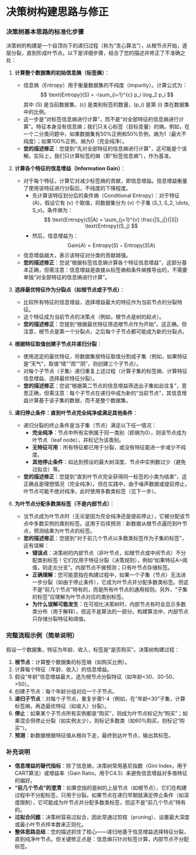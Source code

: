 # 决策树构建思路与修正

### 决策树基本思路的标准化步骤
决策树的构建是一个自顶向下的递归过程（称为“贪心算法”），从根节点开始，逐层分裂，直到形成叶节点。以下是详细步骤，结合了您的描述并修正了不准确之处：

1. **计算整个数据集的初始信息熵（标签熵）**：
   - 信息熵（Entropy）用于衡量数据集的不纯度（impurity）。计算公式为：
     $$
     \text{Entropy}(S) = -\sum_{i=1}^{c} p_i \log_2 p_i
     $$
     其中 \(S\) 是当前数据集，\(c\) 是类别标签的数量，\(p_i\) 是第 \(i\) 类在数据集中的比例。
   - 这一步是“对标签信息熵进行计算”，而不是“对全部特征的信息熵进行计算”。特征本身没有信息熵；我们只关心标签（目标变量）的熵。例如，在一个二分类问题中，如果数据集有50%正例和50%负例，熵为1（最大不纯度）；如果100%正例，熵为0（完全纯净）。
   - **您的描述修正**：您提到“先对全部特征的信息熵进行计算”，这可能是个误解。实际上，我们只计算标签的熵（即“标签信息熵”），作为基准。

2. **计算各个特征的信息增益（Information Gain）**：
   - 对于每个特征，计算它对减少标签熵的贡献，即信息增益。信息增益衡量了使用该特征进行分裂后，不纯度的下降程度。
     - 先计算该特征划分后的条件熵（Conditional Entropy）：对于特征 \(A\)，假设它有 \(v\) 个取值，将数据集分为 \(v\) 个子集 \(S_1, S_2, \dots, S_v\)。条件熵为：
       $$
       \text{Entropy}(S|A) = \sum_{j=1}^{v} \frac{|S_j|}{|S|} \text{Entropy}(S_j)
       $$
     - 然后，信息增益为：
    $$   
       \text{Gain}(A) = \text{Entropy}(S) - \text{Entropy}(S|A)
       $$
   - 信息增益越大，表示该特征对分类的贡献越强。
   - **您的描述修正**：您说“根据标签信息熵计算各个特征信息增益”，这部分基本正确，但需注意：信息增益是直接从标签熵和条件熵推导出的，不需要单独“对全部特征的信息熵进行计算”。

3. **选择最优特征作为分裂点（如根节点或子节点）**：
   - 比较所有特征的信息增益，选择增益最大的特征作为当前节点的分裂特征。
   - 这个特征成为当前节点的决策点（例如，根节点是树的起点）。
   - **您的描述修正**：您提到“根据最优特征筛选根节点作为开始”，这正确。但注意，根节点是第一个分裂点，之后每个子节点都可能成为新的分裂点。

4. **根据特征取值创建子节点并递归分裂**：
   - 使用选定的最优特征，将数据集按特征取值分割成子集（例如，如果特征是“天气”，取值“晴”“雨”“阴”，则创建三个子节点）。
   - 对每个子节点（子集）递归重复上述过程（计算子集的标签熵、计算特征信息增益、选择最优特征分裂）。
   - **您的描述修正**：您说“根据第二节点的信息增益筛选出子集如此往复”，意思正确，但需注意：每个子节点在递归中成为新的“当前节点”，其信息增益计算基于该子集的数据，而不是整个数据集。

5. **递归停止条件：直到叶节点完全纯净或满足其他条件**：
   - 递归分裂的终止条件是当子集（节点）满足以下任一情况：
     - **完全纯净**：节点中所有实例属于同一类别（即熵为0），则该节点成为叶节点（leaf node），并标记为该类别。
     - **无特征可用**：所有特征都已用于分裂，或没有特征能进一步减少不纯度。
     - **其他停止条件**：如达到预设的最大树深度、节点中实例数过少（避免过拟合）等。
   - **您的描述修正**：您提到“直到叶节点完全获得同一标签的小类为结束”，这正确且是理想情况（完全纯净）。但在实践中，由于噪声数据或提前停止，叶节点可能不绝对纯净，此时使用多数类标签（见下一步）。

6. **为叶节点分配多数类标签（不是内部节点）**：
   - 当节点成为叶节点时（无论是因为完全纯净还是提前停止），它被分配该节点中多数实例的类别标签。这用于后续预测：新数据从根节点遍历到叶节点，预测结果为叶节点的标签。
   - **您的描述修正**：您提到“对于前几个节点以多数类标签作为子集的标签”，这有误解：
     - **错误点**：决策树的内部节点（非叶节点，如根节点或中间节点）不分配类别标签！它们仅用于特征分裂（决策规则），例如“如果特征A>阈值，则走左分支”。内部节点不做预测；只有叶节点存储标签。
     - **正确理解**：您可能意指在构建过程中，如果一个子集（节点）无法进一步分裂（如由于停止条件），它成为叶节点并分配多数类标签。但这不是“前几个节点”特有的，而是所有叶节点的通用规则。另外，“子集的标签”应理解为叶节点对应的类别标签。
     - **为什么误解可能发生**：在可视化决策树时，内部节点有时会显示多数类分布（用于解释），但这不是算法的一部分。构建算法中，内部节点只存储分裂特征和阈值。

### 完整流程示例（简单说明）
假设一个数据集，特征为年龄、收入，标签是“是否购买”。决策树构建过程：
1. **根节点**：计算整个数据集的标签熵（如购买比例）。
2. 计算每个特征（年龄、收入）的信息增益。
3. 假设“年龄”信息增益最大，选为根节点分裂特征（如年龄<30、30-50、>50）。
4. 创建子节点：每个年龄分组对应一个子节点。
5. **递归子节点**：对每个子节点，重复步骤1-4（例如，在“年龄<30”子集，计算标签熵，再选最优特征（如收入）分裂）。
6. **停止**：如果某个子节点所有实例都是“购买”，则成为叶节点标记为“购买”；如果混合但停止分裂（如实例太少），则标记多数类（如60%购买，则标记“购买”）。
7. **预测**：新数据根据特征值从根向下走，最终到达叶节点，输出其标签。

### 补充说明
- **信息增益的替代指标**：除了信息熵，决策树常用基尼指数（Gini Index，用于CART算法）或增益率（Gain Ratio，用于C4.5）来避免信息增益对多值特征的偏好。
- **“前几个节点”的澄清**：如果您指的是树的上层节点（如根节点），它们在构建过程中不分配标签，只用于分裂。如果节点在递归早期就满足停止条件（如深度限制），它可能成为叶节点并分配多数类标签，但这不是“前几个节点”特有的。
- **过拟合问题**：决策树容易过拟合，因此常通过剪枝（pruning）、设置最大深度或最小叶节点样本数来正则化。
- **整体思路总结**：您的描述抓住了核心——递归地基于信息增益选择特征分裂，直到纯净叶节点。但关键修正点是：信息熵只针对标签计算，内部节点不分配标签。
